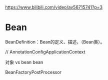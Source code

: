 https://www.bilibili.com/video/av56715741?p=3

# Bean
BeanDefinition：Bean的定义、描述，（Bean类）。

// 
AnnotationConfigApplicationContext

对象 vs bean
bean 

BeanFactoryPostProcessor